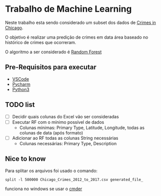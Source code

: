 # Trabalho de Machine Learning

Neste trabalho esta sendo considerado um subset dos dados de [Crimes in Chicago](https://www.kaggle.com/currie32/crimes-in-chicago).

O objetivo é realizar uma predição de crimes em data área baseado no histórico de crimes que ocorreram.

O algoritmo a ser considerado é [Random Forest](https://en.wikipedia.org/wiki/Random_forest)

## Pre-Requisitos para executar

- [VSCode]()
- [Pycharm]()
- [Python3]()

## TODO list

- [ ] Decidir quais colunas do Excel vão ser consideradas
- [ ] Executar RF com o mínimo possível de dados
  - Colunas mínimas: Primary Type, Latitude, Longitude, todas as colunas de data (após formato)
- [ ] Adicionar ao RF todas as colunas String necessárias
  - Colunas necessárias: Primary Type, Description

## Nice to know

Para splitar os arquivos foi usado o comando:

`split -l 500000 Chicago_Crimes_2012_to_2017.csv generated_file_`

funciona no windows se usar o [cmder](https://cmder.net/)